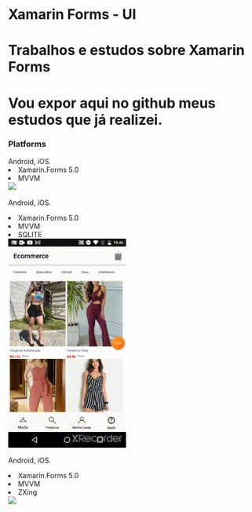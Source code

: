 # Xamarin Forms - UI
# Trabalhos e estudos sobre Xamarin Forms
# Vou expor aqui no github meus estudos que já realizei.
<h3>Platforms</h3>
Android, iOS.
<li>Xamarin.Forms 5.0</li>
<li>MVVM</li>
<img src="https://github.com/dev-jardeloliveira/Xamarin/blob/main/AppArte.gif"  />

Android, iOS.
<li>Xamarin.Forms 5.0</li>
<li>MVVM</li>
<li>SQLITE</li>
<img src="https://github.com/dev-jardeloliveira/Xamarin/blob/main/ecommerce.gif"  />

Android, iOS.
<li>Xamarin.Forms 5.0</li>
<li>MVVM</li>
<li>ZXing</li>
<img src="https://github.com/dev-jardeloliveira/Xamarin/blob/main/QRcode.gif"  />

